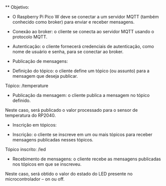 ** Objetivo:

- O Raspberry Pi Pico W deve se conectar a um servidor MQTT (também conhecido como broker) para enviar e receber mensagens. 

- Conexão ao broker: o cliente se conecta ao servidor MQTT usando o protocolo MQTT.

- Autenticação: o cliente fornecerá credenciais de autenticação, como nome de usuário e senha, para se conectar ao broker.

* Publicação de mensagens:

- Definição do tópico: o cliente define um tópico (ou assunto) para a mensagem que deseja publicar. 

Tópico: /temperature

- Publicação da mensagem: o cliente publica a mensagem no tópico definido.

Neste caso, será publicado o valor processado para o sensor de temperatura do RP2040.

* Inscrição em tópicos:

- Inscrição: o cliente se inscreve em um ou mais tópicos para receber mensagens publicadas nesses tópicos.

Tópico inscrito: /led

- Recebimento de mensagens: o cliente recebe as mensagens publicadas nos tópicos em que se inscreveu.

Neste caso, será obtido o valor do estado do LED presente no microcontrolador – on ou off.
